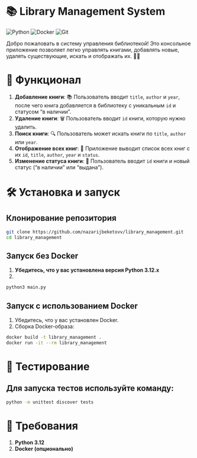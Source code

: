 # 📚 Library Management System

![Python](https://img.shields.io/badge/Python-3.12-blue?logo=python&logoColor=white)
![Docker](https://img.shields.io/badge/Docker-19.03.12-blue?logo=docker&logoColor=white)
![Git](https://img.shields.io/badge/Git-2.28.0-blue?logo=git&logoColor=white)

Добро пожаловать в систему управления библиотекой! Это консольное приложение позволяет легко управлять книгами, добавлять новые, удалять существующие, искать и отображать их. 📖✨

# 🚀 Функционал

1. **Добавление книги**: 📚 Пользователь вводит `title`, `author` и `year`, после чего книга добавляется в библиотеку с уникальным `id` и статусом “в наличии”.
2. **Удаление книги**: 🗑️ Пользователь вводит `id` книги, которую нужно удалить.
3. **Поиск книги**: 🔍 Пользователь может искать книги по `title`, `author` или `year`.
4. **Отображение всех книг**: 📜 Приложение выводит список всех книг с их `id`, `title`, `author`, `year` и `status`.
5. **Изменение статуса книги**: 🔄 Пользователь вводит `id` книги и новый статус (“в наличии” или “выдана”).

# 🛠 Установка и запуск

## Клонирование репозитория
```bash
git clone https://github.com/nazarijbeketovv/library_management.git
cd library_management
```



## Запуск без Docker
1. **Убедитесь, что у вас установлена версия Python 3.12.x**
2.
```bash
python3 main.py
```

## Запуск с использованием Docker
1. Убедитесь, что у вас установлен Docker.
2. Сборка Docker-образа:
```bash
docker build -t library_management .
docker run -it --rm library_management

```

# 🧪 Тестирование

## Для запуска тестов используйте команду:

```bash
python -m unittest discover tests
```

# 📜 Требования

1. **Python 3.12**
2. **Docker (опционально)**


